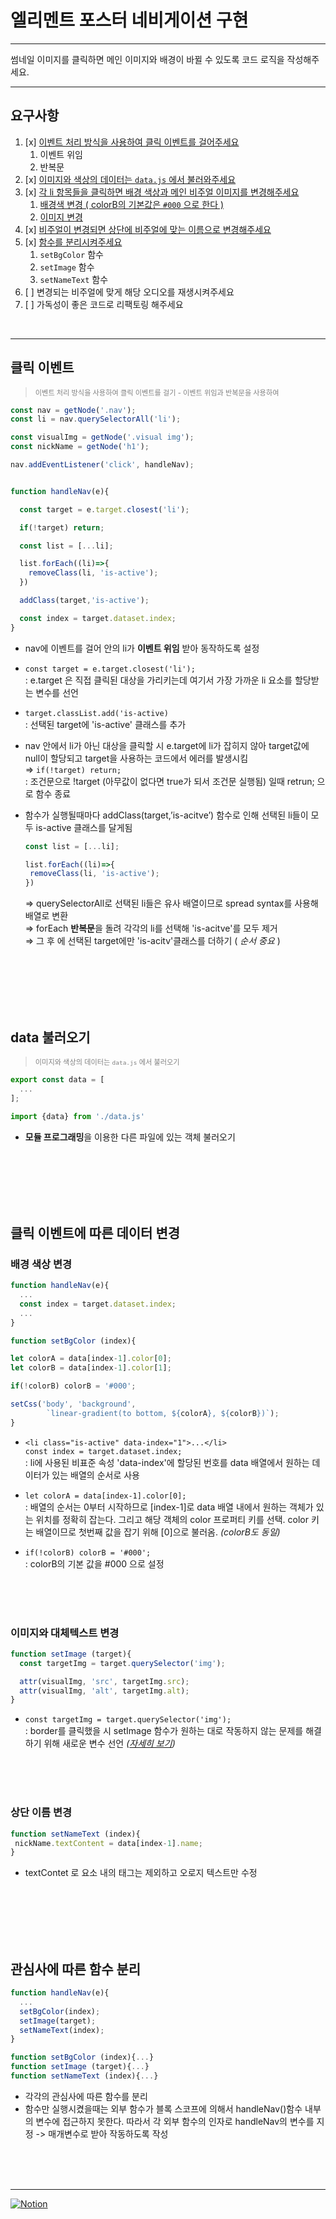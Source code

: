 # 엘리멘트 포스터 네비게이션 구현

---

썸네일 이미지를 클릭하면 메인 이미지와 배경이 바뀔 수 있도록 코드 로직을 작성해주세요.

---






## 요구사항

1. [x] [이벤트 처리 방식을 사용하여 클릭 이벤트를 걸어주세요](#클릭-이벤트)
    1. 이벤트 위임
    2. 반복문
2. [x] [이미지와 색상의 데이터는 `data.js` 에서 불러와주세요](#data-불러오기)
3. [x] [각 li 항목들을 클릭하면 배경 색상과 메인 비주얼 이미지를 변경해주세요](#클릭-이벤트에-따른-데이터-변경)
    1. [배경색 변경 ( colorB의 기본값은 `#000` 으로 한다 )](#배경-색상-변경)
    2. [이미지 변경](#이미지와-대체텍스트-변경)
4. [x] [비주얼이 변경되면 상단에 비주얼에 맞는 이름으로 변경해주세요](#상단-이름-변경)
5. [x] [함수를 분리시켜주세요](#관심사에-따른-함수-분리)
    1. `setBgColor` 함수
    2. `setImage` 함수
    3. `setNameText` 함수
6. [ ] 변경되는 비주얼에 맞게 해당 오디오를 재생시켜주세요
7. [ ] 가독성이 좋은 코드로 리팩토링 해주세요

<br>

---

## 클릭 이벤트
><span style="color:gray; font-size:0.7rem">이벤트 처리 방식을 사용하여 클릭 이벤트를 걸기 - 이벤트 위임과 반복문을 사용하여</span>

```javascript
const nav = getNode('.nav');
const li = nav.querySelectorAll('li');

const visualImg = getNode('.visual img');
const nickName = getNode('h1');

nav.addEventListener('click', handleNav);


function handleNav(e){

  const target = e.target.closest('li');

  if(!target) return;

  const list = [...li];

  list.forEach((li)=>{
    removeClass(li, 'is-active');
  })

  addClass(target,'is-active');

  const index = target.dataset.index;
}
```


* nav에 이벤트를 걸어 안의 li가 <b>이벤트 위임</b> 받아 동작하도록 설정
* `const target = e.target.closest('li');`    
  : e.target 은 직접 클릭된 대상을 가리키는데 여기서 가장 가까운 li 요소를 할당받는 변수를 선언   

* `target.classList.add('is-active)`   
  : 선택된 target에 'is-active' 클래스를 추가

* nav 안에서 li가 아닌 대상을 클릭할 시 e.target에 li가 잡히지 않아 target값에 null이 할당되고 target을 사용하는 코드에서 에러를 발생시킴   
 ⇒ `if(!target) return;`   
: 조건문으로 !target (아무값이 없다면 true가 되서 조건문 실행됨) 일때 retrun; 으로 함수 종료   
     
* 함수가 실행될때마다 addClass(target,’is-acitve’) 함수로 인해 선택된 li들이 모두 is-active 클래스를 달게됨
   ``` javascript
  const list = [...li];

  list.forEach((li)=>{
    removeClass(li, 'is-active');
  })
  ```      
  ⇒ querySelectorAll로 선택된 li들은 유사 배열이므로 spread syntax를 사용해 배열로 변환   
 ⇒ forEach <b>반복문</b>을 돌려 각각의 li를 선택해 'is-acitve'를 모두 제거   
 ⇒ 그 후 에 선택된 target에만 'is-acitv'클래스를 더하기 ( *순서 중요* )   

<br>
<br>
<br>
<br>
<br>

## data 불러오기
> <span style="color:gray; font-size:0.7rem">이미지와 색상의 데이터는 `data.js` 에서 불러오기  </span>
```javascript
export const data = [
  ...
];
```
```javascript
import {data} from './data.js'
```
* <b>모듈 프로그래밍</b>을 이용한 다른 파일에 있는 객체 불러오기


<br>
<br>
<br>
<br>
<br>

## 클릭 이벤트에 따른 데이터 변경
### 배경 색상 변경
```javascript
function handleNav(e){
  ...
  const index = target.dataset.index;
  ...
}
```
```javascript
function setBgColor (index){

let colorA = data[index-1].color[0];
let colorB = data[index-1].color[1];

if(!colorB) colorB = '#000';

setCss('body', 'background', 
        `linear-gradient(to bottom, ${colorA}, ${colorB})`);
}
```

* `<li class="is-active" data-index="1">...</li>`   
`const index = target.dataset.index;`   
: li에 사용된 비표준 속성 'data-index'에 할당된 번호를 data 배열에서 원하는 데이터가 있는 배열의 순서로 사용

* `let colorA = data[index-1].color[0];`   
: 배열의 순서는 0부터 시작하므로 [index-1]로 data 배열 내에서 원하는 객체가 있는 위치를 정확히 잡는다. 그리고 해당 객체의 color 프로퍼티 키를 선택. color 키는 배열이므로 첫번째 값을 잡기 위해 [0]으로 불러옴. *(colorB도 동일)*

* `if(!colorB) colorB = '#000';`   
: colorB의 기본 값을 #000 으로 설정

<br>
<br>
<br>

### 이미지와 대체텍스트 변경
```javascript
function setImage (target){
  const targetImg = target.querySelector('img');

  attr(visualImg, 'src', targetImg.src);
  attr(visualImg, 'alt', targetImg.alt);
}
```
* `const targetImg = target.querySelector('img');`   
: border를 클릭했을 시 setImage 함수가 원하는 대로 작동하지 않는 문제를 해결하기 위해 새로운 변수 선언 *([자세히 보기](https://grey-whale-932.notion.site/MISSION-02-f706bd7146f84833b74f63919ffdd803#e3bdfcb7f07f4e4e9210cf7930767b52))*


<br>
<br>
<br>

### 상단 이름 변경
```javascript
function setNameText (index){
 nickName.textContent = data[index-1].name;
}
```
* textContet 로 요소 내의 태그는 제외하고 오로지 텍스트만 수정 

<br>
<br>
<br>
<br>
<br>

## 관심사에 따른 함수 분리
```javascript
function handleNav(e){
  ...
  setBgColor(index);
  setImage(target);
  setNameText(index);
}

function setBgColor (index){...}
function setImage (target){...}
function setNameText (index){...}
```
* 각각의 관심사에 따른 함수를 분리
* 함수만 실행시켰을때는 외부 함수가 블록 스코프에 의해서 handleNav()함수 내부의 변수에 접근하지 못한다. 따라서 각 외부 함수의 인자로 handleNav의 변수를 지정 -> 매개변수로 받아 작동하도록 작성

<br>
<br>
<br>

---
[![Notion](https://img.shields.io/badge/Notion-%23000000.svg?style=for-the-badge&logo=notion&logoColor=white)](https://grey-whale-932.notion.site/MISSION-02-f706bd7146f84833b74f63919ffdd803?pvs=4)